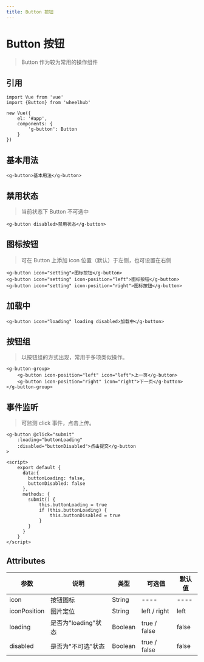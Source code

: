 ```yaml
---
title: Button 按钮
---
```


# Button 按钮
> Button 作为较为常用的操作组件

## 引用
```
import Vue from 'vue'
import {Button} from 'wheelhub'

new Vue({
    el: '#app',
    components: {
        'g-button': Button
    }
})
```

## 基本用法
<p></p>
<g-button-normal></g-button-normal>
<p></p>

```
<g-button>基本用法</g-button>
```

## 禁用状态
> 当前状态下 Button 不可选中

<p></p>
<g-button-disabled disabled></g-button-disabled>
<p></p>

```
<g-button disabled>禁用状态</g-button>
```

## 图标按钮
> 可在 Button 上添加 icon 位置（默认）于左侧，也可设置在右侧

<p></p>
<g-button-icon icon="setting" iconPosition="left"></g-button-icon>
<p></p>
<p></p>
<g-button-icon icon="setting" iconPosition="right"></g-button-icon>
<p></p>

```
<g-button icon="setting">图标按钮</g-button>
<g-button icon="setting" icon-position="left">图标按钮</g-button>
<g-button icon="setting" icon-position="right">图标按钮</g-button>
```

## 加载中
<p></p>
<g-button-loading loading disabled></g-button-loading>
<p></p>

```
<g-button icon="loading" loading disabled>加载中</g-button>
```

## 按钮组
> 以按钮组的方式出现，常用于多项类似操作。

<g-button-group></g-button-group>

```
<g-button-group>
    <g-button icon-position="left" icon="left">上一页</g-button>
    <g-button icon-position="right" icon="right">下一页</g-button>
</g-button-group>
```

## 事件监听
> 可监测 click 事件，点击上传。

<g-button-click></g-button-click>

```
<g-button @click="submit" 
    :loading="buttonLoading" 
    :disabled="buttonDisabled">点击提交</g-button
>

<script>
    export default {
      data:{
        buttonLoading: false,
        buttonDisabled: false
      },
      methods: {
        submit() {
            this.buttonLoading = true
            if (this.buttonLoading) {
                this.buttonDisabled = true
            }
        }
      }
    }
</script>
```

## Attributes
| 参数 | 说明 | 类型 | 可选值 | 默认值 |
| ---- | ---- | ---- | ---- | ---- | 
| icon | 按钮图标 | String | ---- | ---- | 
| iconPosition | 图片定位 | String | left / right | left | 
| loading | 是否为"loading"状态 | Boolean | true / false | false | 
| disabled | 是否为"不可选"状态 | Boolean | true / false | false |